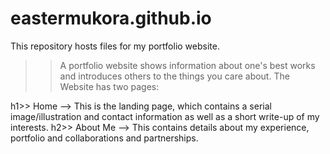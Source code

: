 # eastermukora.github.io
This repository hosts files for my portfolio website.

>> A portfolio website shows information about one's best works and introduces others 
to the things you care about.
The Website has two pages: 

h1>> Home --> This is the landing page, which contains a serial image/illustration 
and contact information as well as a short write-up of my interests.
h2>> About Me --> This contains details about my experience, portfolio and 
collaborations and partnerships.
